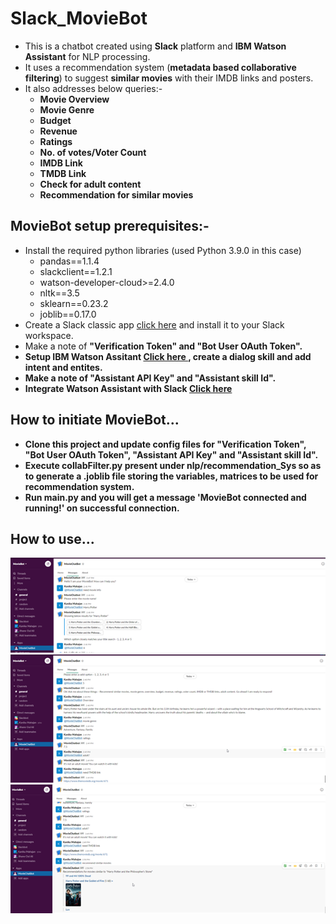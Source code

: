 # Slack_MovieBot
<ul>
	<li> This is a chatbot created using <b>Slack</b> platform and <b>IBM Watson Assistant</b> for NLP processing.</li>
	<li> It uses a recommendation system (<b>metadata based collaborative filtering</b>) to suggest <b>similar movies</b> with their IMDB links and posters.</li>
	<li> It also addresses below queries:-
		<ul>
			<li> <b>Movie Overview</b> </li>
			<li> <b>Movie Genre</b> </li>
			<li> <b>Budget</b> </li>
			<li> <b>Revenue</b> </li>
			<li> <b>Ratings</b> </li>
			<li> <b>No. of votes/Voter Count</b> </li>
			<li> <b>IMDB Link</b> </li>
			<li> <b>TMDB Link</b> </li>
			<li> <b>Check for adult content</b> </li>
			<li> <b>Recommendation for similar movies</b> </li>
		</ul>
	</li>
</ul>

## MovieBot setup prerequisites:-
<ul>
	<li> Install the required python libraries (used Python 3.9.0 in this case)
		<ul>
			<li>pandas==1.1.4</li>
			<li>slackclient==1.2.1</li>
			<li>watson-developer-cloud>=2.4.0</li>
			<li>nltk==3.5</li>
			<li>sklearn==0.23.2</li>
			<li>joblib==0.17.0</li>
		</ul>
	<li>Create a Slack classic app <a href="https://api.slack.com/apps?new_classic_app=1">click here</a>  and install it to your Slack workspace. </li>
	<li>Make a note of <b>"Verification Token"<b> and <b>"Bot User OAuth Token".</b></li>
	<li>Setup IBM Watson Assitant <a href="https://cloud.ibm.com/docs/assistant-data?topic=assistant-data-getting-started"> Click here </a>, create a dialog skill and add intent and entites.</li>
	<li>Make a note of <b>"Assistant API Key"<b> and <b>"Assistant skill Id".</b></li>		
	<li>Integrate Watson Assistant with Slack <a href="https://cloud.ibm.com/docs/assistant?topic=assistant-deploy-slack"> Click here</a></li>
	
</ul>

## How to initiate MovieBot...
<ul>
	<li> Clone this project and update config files for <b>"Verification Token"<b>, <b>"Bot User OAuth Token"</b>, <b>"Assistant API Key"<b> and <b>"Assistant skill Id".</li>
	<li> Execute <b>collabFilter.py<b> present under nlp/recommendation_Sys so as to generate a .joblib file storing the variables, matrices to be used for recommendation system.</li>
	<li> Run main.py and you will get a message <b>'MovieBot connected and running!'<b> on successful connection.
</ul>

## How to use...
<img src="https://github.com/imdmahajankanika/Slack_MovieBot/blob/main/Pictures/Picture1.png">
<img src="https://github.com/imdmahajankanika/Slack_MovieBot/blob/main/Pictures/Picture2.png">
<img src="https://github.com/imdmahajankanika/Slack_MovieBot/blob/main/Pictures/Picture3.png">



